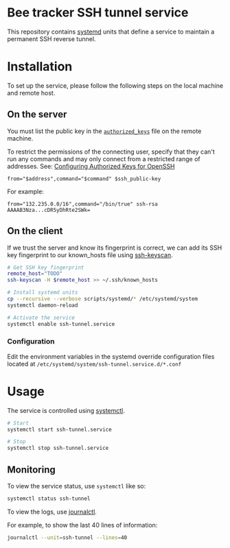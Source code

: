 # Bee tracker SSH tunnel service

This repository contains [systemd](https://systemd.io/) units that define a service to maintain a permanent SSH
reverse tunnel.

# Installation

To set up the service, please follow the following steps on the local machine and remote host.

## On the server

You must list the public key in the [`authorized_keys`](https://www.ssh.com/academy/ssh/authorized-keys-file) file on
the remote machine.

To restrict the permissions of the connecting user, specify that they can't run any commands and may only connect from
a restricted range of addresses. See: [Configuring Authorized Keys for OpenSSH](https://www.ssh.com/academy/ssh/authorized-keys-openssh)

```
from="$address",command="$command" $ssh_public-key
```

For example:

```
from="132.235.0.0/16",command="/bin/true" ssh-rsa AAAAB3Nza...cDR5yDhRte2SWk=
```

## On the client

If we trust the server and know its fingerprint is correct, we can add its SSH key fingerprint to our known_hosts file
using [ssh-keyscan](https://manpages.debian.org/bookworm/openssh-client/ssh-keyscan.1.en.html).

```bash
# Get SSH key fingerprint
remote_host="TODO"
ssh-keyscan -H $remote_host >> ~/.ssh/known_hosts

# Install systemd units
cp --recursive --verbose scripts/systemd/* /etc/systemd/system
systemctl daemon-reload

# Activate the service
systemctl enable ssh-tunnel.service
```

### Configuration

Edit the environment variables in the systemd override configuration files
located at `/etc/systemd/system/ssh-tunnel.service.d/*.conf`

# Usage

The service is controlled using [systemctl](https://www.freedesktop.org/software/systemd/man/latest/systemctl.html#).

```bash
# Start
systemctl start ssh-tunnel.service

# Stop
systemctl stop ssh-tunnel.service
```

## Monitoring

To view the service status, use `systemctl` like so:

```bash
systemctl status ssh-tunnel
```

To view the logs, use [journalctl](https://www.freedesktop.org/software/systemd/man/latest/journalctl.html).

For example, to show the last 40 lines of information: 

```bash
journalctl --unit=ssh-tunnel --lines=40
```
